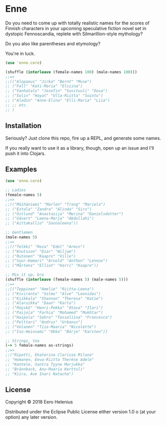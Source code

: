 # Enne

Do you need to come up with totally realistic names for the scores of Finnish
characters in your upcoming speculative fiction novel set in dystopic
Fennoscandia, replete with Silmarillion-style mythology?

Do you also like parentheses and etymology?

You're in luck.

```clojure
(use 'enne.core)

(shuffle (interleave (female-names 100) (male-names 100)))
;;=>
;;(("Alopaeus" "Jirka" "Bernt" "Muse")
;; ("Fall" "Kati-Maria" "Elsiina")
;; ("Vanhatalo" "Josefin" "Suvituuli" "Oosa")
;; ("Sulin" "Hayat" "Ulla-Riitta" "Sointu")
;; ("Aladin" "Anne-Elina" "Elli-Maria" "Liia")
;; ;; etc.
;; )
```

## Installation

Seriously? Just clone this repo, fire up a REPL, and generate some names.

If you really want to use it as a library, though, open up an issue and I'll push it into Clojars.

## Examples

```clojure
(use 'enne.core)

;; Ladies
(female-names 5)
;;=>
;;(("Mäihäniemi" "Marlen" "Trang" "Mariela")
;; ("Estola" "Zandra" "Alinda" "Siru")
;; ("Östlund" "Anastasija" "Merina" "Danielsdotter")
;; ("Gävert" "Leena-Marja" "Abdullahi")
;; ("Aittakallio" "Sannaleena"))

;; Gentlemen
(male-names 5)
;;=>
;;(("Telkki" "Reza" "Edel" "Armin")
;; ("Knutsson" "Diar" "Wiljam")
;; ("Rutonen" "Kaapro" "Ville")
;; ("Suur-Hamari" "Arnold" "Anthon" "Lennox")
;; ("Mårtens" "Elliot" "Harri" "Kaapro"))

;; Mix it up, bro
(shuffle (interleave (female-names 5) (male-names 5)))
;;=>
;;[("Teppinen" "Amelie" "Riitta-Leena")
;; ("Kiviranta" "Solmu" "Alve" "Leonidas")
;; ("Kiikkala" "Shannon" "Theresa" "Katie")
;; ("Alaruikka" "Daan" "Karlo")
;; ("Röyskö" "Henri-Pekka" "Otava" "Ilari")
;; ("Paijola" "Farhia" "Mohamed" "Mukhtar")
;; ("Haipola" "Sahro" "Tessaliina" "Francesca")
;; ("Pelttari" "Andrus" "Urbanus")
;; ("Volanen" "Tiia-Maaria" "Nicolette")
;; ("Iso-Heiniemi" "Okko" "Börje" "Karsten")]

;; Strings, too
(-> 5 female-names as-strings)
;;=>
;;("Ripatti, Ekaterina Clarisse Milana"
;; "Homanen, Eeva-Riitta Therése Adele"
;; "Kantele, Santra Tyyne Marjukka"
;; "Brännback, Anu-Maaria Kerttuli"
;; "Kiira, Ave Inari Natacha")
```

## License

Copyright © 2018 Eero Helenius

Distributed under the Eclipse Public License either version 1.0 o (at your option) any later version.

